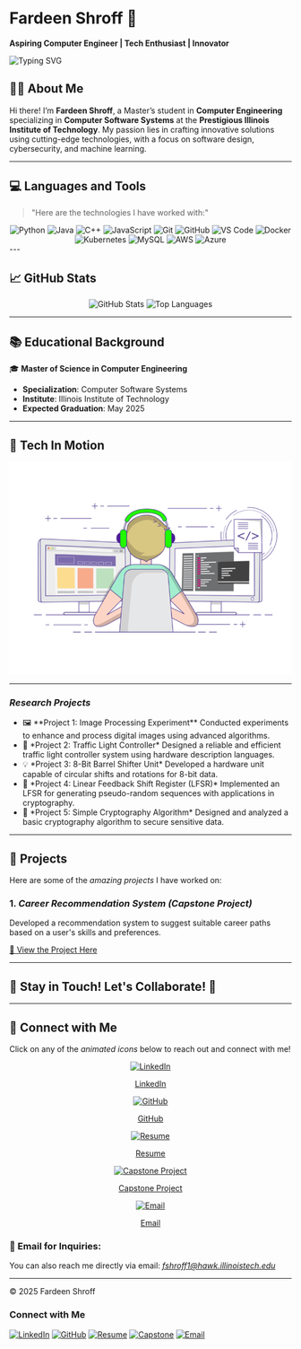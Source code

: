 # Fardeen Shroff 🌟  
**Aspiring Computer Engineer | Tech Enthusiast | Innovator**

![Typing SVG](https://readme-typing-svg.demolab.com?font=Fira+Code&weight=600&size=25&pause=1000&color=FFD700&background=000000&center=true&vCenter=true&width=450&lines=Welcome+to+my+GitHub+Profile!;I'm+Fardeen+Shroff!;Let's+build+something+amazing!;Happy+Coding!)


## 👨‍💻 About Me  
Hi there! I’m **Fardeen Shroff**, a Master’s student in **Computer Engineering** specializing in **Computer Software Systems** at the **Prestigious Illinois Institute of Technology**. My passion lies in crafting innovative solutions using cutting-edge technologies, with a focus on software design, cybersecurity, and machine learning.

---
## 💻 Languages and Tools

> "Here are the technologies I have worked with:"

<div align="center">
  
  <!-- Programming Languages -->
  <img src="https://img.shields.io/badge/-Python-3776AB?style=for-the-badge&logo=python&logoColor=white" alt="Python" />
  <img src="https://img.shields.io/badge/-Java-007396?style=for-the-badge&logo=java&logoColor=white" alt="Java" />
  <img src="https://img.shields.io/badge/-C++-00599C?style=for-the-badge&logo=cplusplus&logoColor=white" alt="C++" />
  <img src="https://img.shields.io/badge/-JavaScript-F7DF1E?style=for-the-badge&logo=javascript&logoColor=black" alt="JavaScript" />
  
  <!-- Tools and Frameworks -->
  <img src="https://img.shields.io/badge/-Git-F05032?style=for-the-badge&logo=git&logoColor=white" alt="Git" />
  <img src="https://img.shields.io/badge/-GitHub-181717?style=for-the-badge&logo=github&logoColor=white" alt="GitHub" />
  <img src="https://img.shields.io/badge/-VS%20Code-007ACC?style=for-the-badge&logo=visualstudiocode&logoColor=white" alt="VS Code" />
  <img src="https://img.shields.io/badge/-Docker-2496ED?style=for-the-badge&logo=docker&logoColor=white" alt="Docker" />
  <img src="https://img.shields.io/badge/-Kubernetes-326CE5?style=for-the-badge&logo=kubernetes&logoColor=white" alt="Kubernetes" />

  <!-- Database and Cloud -->
  <img src="https://img.shields.io/badge/-MySQL-4479A1?style=for-the-badge&logo=mysql&logoColor=white" alt="MySQL" />
  <img src="https://img.shields.io/badge/-AWS-232F3E?style=for-the-badge&logo=amazonaws&logoColor=white" alt="AWS" />
  <img src="https://img.shields.io/badge/-Azure-0078D4?style=for-the-badge&logo=microsoftazure&logoColor=white" alt="Azure" />
  
</div>
---

## 📈 GitHub Stats  

<div align="center">
  <img src="https://github-readme-stats.vercel.app/api?username=FardeenShroff&show_icons=true&theme=radical" alt="GitHub Stats" />
  <img src="https://github-readme-stats.vercel.app/api/top-langs/?username=FardeenShroff&layout=compact&theme=radical" alt="Top Languages" />
</div>

---

## 📚 Educational Background  
🎓 **Master of Science in Computer Engineering**  
- **Specialization**: Computer Software Systems  
- **Institute**: Illinois Institute of Technology  
- **Expected Graduation**: May 2025  

---

## 🌟 Tech In Motion  
![Coding Animation](https://raw.githubusercontent.com/devSouvik/devSouvik/master/gif3.gif)

---

### *Research Projects*

<ul>
  <li>🖼️ **Project 1: Image Processing Experiment**  
      Conducted experiments to enhance and process digital images using advanced algorithms.</li>
  <li>🚦 *Project 2: Traffic Light Controller*  
      Designed a reliable and efficient traffic light controller system using hardware description languages.</li>
  <li>💡 *Project 3: 8-Bit Barrel Shifter Unit*  
      Developed a hardware unit capable of circular shifts and rotations for 8-bit data.</li>
  <li>🔄 *Project 4: Linear Feedback Shift Register (LFSR)*  
      Implemented an LFSR for generating pseudo-random sequences with applications in cryptography.</li>
  <li>🔐 *Project 5: Simple Cryptography Algorithm*  
      Designed and analyzed a basic cryptography algorithm to secure sensitive data.</li>
</ul>

---


## 🌟 Projects

Here are some of the *amazing projects* I have worked on:

### 1. *Career Recommendation System (Capstone Project)*

Developed a recommendation system to suggest suitable career paths based on a user's skills and preferences.

[🔗 View the Project Here](https://tijer.org/tijer/viewpaperforall.php?paper=TIJER2304165)

---

## 🚀 Stay in Touch! Let's Collaborate! 🚀

---

## 🔗 Connect with Me

Click on any of the *animated icons* below to reach out and connect with me!

<div align="center">
    <a href="https://www.linkedin.com/in/fardeen-shroff-07930b221">
        <img src="https://upload.wikimedia.org/wikipedia/commons/0/08/LinkedIn_Logo_2013.svg" alt="LinkedIn" width="50" height="50" style="transition: transform 0.3s;">
        <p>LinkedIn</p>
    </a>
    <a href="https://github.com/fardeenshroff" target="_blank">
        <img src="https://upload.wikimedia.org/wikipedia/commons/9/91/Octicons-mark-github.svg" alt="GitHub" width="50" height="50" style="transition: transform 0.3s;">
        <p>GitHub</p>
    </a>
    <a href="https://github.com/fardeenshroff/resume" target="_blank">
        <img src="https://img.shields.io/badge/Resume-%23FF0000?style=for-the-badge&logo=pdf&logoColor=white" alt="Resume" width="50" height="50" style="transition: transform 0.3s;">
        <p>Resume</p>
    </a>
    <a href="https://tijer.org/tijer/viewpaperforall.php?paper=TIJER2304165">
        <img src="https://upload.wikimedia.org/wikipedia/commons/7/7c/Graduation_cap_icon.svg" alt="Capstone Project" width="50" height="50" style="transition: transform 0.3s;">
        <p>Capstone Project</p>
    </a>
    <a href="mailto:fshroff1@hawk.iit.edu" target="_blank">
        <img src="https://upload.wikimedia.org/wikipedia/commons/4/42/Email_icon.svg" alt="Email" width="50" height="50" style="transition: transform 0.3s;">
        <p>Email</p>
    </a>
</div>

### 📝 Email for Inquiries:
You can also reach me directly via email: *fshroff1@hawk.illinoistech.edu* 

---
© 2025 Fardeen Shroff

### Connect with Me

[![LinkedIn](https://img.shields.io/badge/LinkedIn-%230077B5?style=flat&logo=linkedin&logoColor=white)](https://www.linkedin.com/in/fardeen-shroff-07930b221)
[![GitHub](https://img.shields.io/badge/GitHub-%23121011?style=flat&logo=github&logoColor=white)](https://github.com/fardeenshroff)
[![Resume](https://img.shields.io/badge/Resume-%23000000?style=flat&logo=pdf&logoColor=white)](https://linktotheyourresume.com)
[![Capstone](https://img.shields.io/badge/Capstone-%23000000?style=flat&logo=git&logoColor=white)](https://tijer.org/tijer/viewpaperforall.php?paper=TIJER2304165)
[![Email](https://img.shields.io/badge/Email-%23D14836?style=flat&logo=gmail&logoColor=white)](mailto:fshroff1@hawk.iit.edu)
